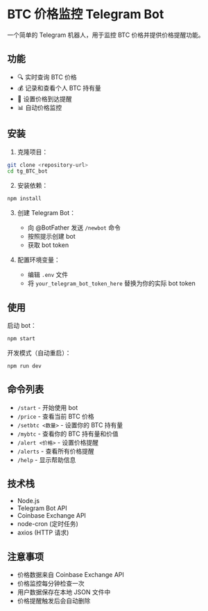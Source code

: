 # BTC 价格监控 Telegram Bot

一个简单的 Telegram 机器人，用于监控 BTC 价格并提供价格提醒功能。

## 功能

- 🔍 实时查询 BTC 价格
- 💰 记录和查看个人 BTC 持有量
- 🔔 设置价格到达提醒
- 📊 自动价格监控

## 安装

1. 克隆项目：
```bash
git clone <repository-url>
cd tg_BTC_bot
```

2. 安装依赖：
```bash
npm install
```

3. 创建 Telegram Bot：
   - 向 @BotFather 发送 `/newbot` 命令
   - 按照提示创建 bot
   - 获取 bot token

4. 配置环境变量：
   - 编辑 `.env` 文件
   - 将 `your_telegram_bot_token_here` 替换为你的实际 bot token

## 使用

启动 bot：
```bash
npm start
```

开发模式（自动重启）：
```bash
npm run dev
```

## 命令列表

- `/start` - 开始使用 bot
- `/price` - 查看当前 BTC 价格
- `/setbtc <数量>` - 设置你的 BTC 持有量
- `/mybtc` - 查看你的 BTC 持有量和价值
- `/alert <价格>` - 设置价格提醒
- `/alerts` - 查看所有价格提醒
- `/help` - 显示帮助信息

## 技术栈

- Node.js
- Telegram Bot API
- Coinbase Exchange API
- node-cron (定时任务)
- axios (HTTP 请求)

## 注意事项

- 价格数据来自 Coinbase Exchange API
- 价格监控每分钟检查一次
- 用户数据保存在本地 JSON 文件中
- 价格提醒触发后会自动删除